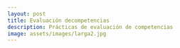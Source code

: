 ```yaml
---
layout: post
title: Evaluación decompetencias
description: Prácticas de evaluación de competencias
image: assets/images/larga2.jpg
---
```

